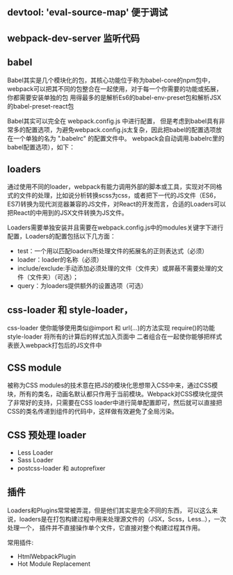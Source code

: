 

## devtool: 'eval-source-map'  便于调试

## webpack-dev-server  监听代码


## babel
Babel其实是几个模块化的包，其核心功能位于称为babel-core的npm包中，
webpack可以把其不同的包整合在一起使用，对于每一个你需要的功能或拓展，你都需要安装单独的包
用得最多的是解析Es6的babel-env-preset包和解析JSX的babel-preset-react包
 

Babel其实可以完全在 webpack.config.js 中进行配置，
但是考虑到babel具有非常多的配置选项，为避免webpack.config.js太复杂，因此把babel的配置选项放在一个单独的名为 ".babelrc" 的配置文件中。
webpack会自动调用.babelrc里的babel配置选项），如下：
 

## loaders

通过使用不同的loader，webpack有能力调用外部的脚本或工具，实现对不同格式的文件的处理，比如说分析转换scss为css，或者把下一代的JS文件（ES6，ES7)转换为现代浏览器兼容的JS文件，对React的开发而言，合适的Loaders可以把React的中用到的JSX文件转换为JS文件。

Loaders需要单独安装并且需要在webpack.config.js中的modules关键字下进行配置，Loaders的配置包括以下几方面：

- test：一个用以匹配loaders所处理文件的拓展名的正则表达式（必须）
- loader：loader的名称（必须）
- include/exclude:手动添加必须处理的文件（文件夹）或屏蔽不需要处理的文件（文件夹）（可选）；
- query：为loaders提供额外的设置选项（可选）
 
## css-loader 和 style-loader，
 
 css-loader 使你能够使用类似@import 和 url(...)的方法实现 require()的功能
 style-loader 将所有的计算后的样式加入页面中
 二者组合在一起使你能够把样式表嵌入webpack打包后的JS文件中


## CSS module

 被称为CSS modules的技术意在把JS的模块化思想带入CSS中来，通过CSS模块，所有的类名，动画名默认都只作用于当前模块。Webpack对CSS模块化提供了非常好的支持，只需要在CSS loader中进行简单配置即可，然后就可以直接把CSS的类名传递到组件的代码中，这样做有效避免了全局污染。
 

## CSS 预处理 loader

- Less Loader
- Sass Loader
- postcss-loader 和 autoprefixer


## 插件
Loaders和Plugins常常被弄混，但是他们其实是完全不同的东西，
可以这么来说，loaders是在打包构建过程中用来处理源文件的（JSX，Scss，Less..），一次处理一个，
插件并不直接操作单个文件，它直接对整个构建过程其作用。

常用插件:
- HtmlWebpackPlugin
- Hot Module Replacement
